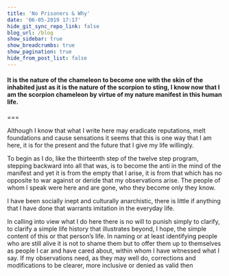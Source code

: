 ```yaml
---
title: 'No Prisoners & Why'
date: '06-05-2019 17:17'
hide_git_sync_repo_link: false
blog_url: /blog
show_sidebar: true
show_breadcrumbs: true
show_pagination: true
hide_from_post_list: false
---
```


#### It is the nature of the chameleon to become one with the skin of the inhabited just as it is the nature of the scorpion to sting, I know now that I am the scorpion chameleon by virtue of my nature manifest in this human life.
===

Although I know that what I write here may eradicate reputations, melt foundations and cause sensations it seems that this is one way that I am here, it is for the present and the future that I give my life willingly.

To begin as I do, like the thirteenth step of the twelve step program, stepping backward into all that was, is to become the anti in the mind of the manifest and yet it is from the empty that I arise, it is from that which has no opposite to war against or deride that my observations arise. The people of whom I speak were here and are gone, who they become only they know.

I have been socially inept and culturally anarchistic, there is little if anything that I have done that warrants imitation in the everyday life.

In calling into view what I do here there is no will to punish simply to clarify, to clarify a simple life history that illustrates beyond, I hope, the simple content of this or that person’s life. In naming or at least identifying people who are still alive it is not to shame them but to offer them up to themselves as people I car and have cared about, within whom I have witnessed what I say. If my observations need, as they may well do, corrections and modifications to be clearer, more inclusive or denied as valid then
